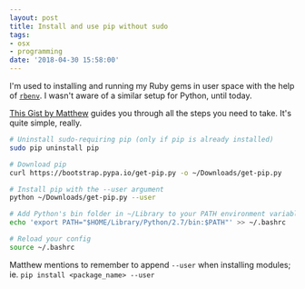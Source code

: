 ```yaml
---
layout: post
title: Install and use pip without sudo
tags:
- osx
- programming
date: '2018-04-30 15:58:00'
---
```

I'm used to installing and running my Ruby gems in user space with the help of [`rbenv`](https://github.com/rbenv/rbenv). I wasn't aware of a similar setup for Python, until today.

[This Gist by Matthew](https://gist.github.com/haircut/14705555d58432a5f01f9188006a04ed) guides you through all the steps you need to take. It's quite simple, really.


```Bash
# Uninstall sudo-requiring pip (only if pip is already installed)
sudo pip uninstall pip

# Download pip
curl https://bootstrap.pypa.io/get-pip.py -o ~/Downloads/get-pip.py

# Install pip with the --user argument 
python ~/Downloads/get-pip.py --user

# Add Python's bin folder in ~/Library to your PATH environment variable
echo 'export PATH="$HOME/Library/Python/2.7/bin:$PATH"' >> ~/.bashrc

# Reload your config
source ~/.bashrc
```

Matthew mentions to remember to append `--user` when installing modules; ie. `pip install <package_name> --user`
